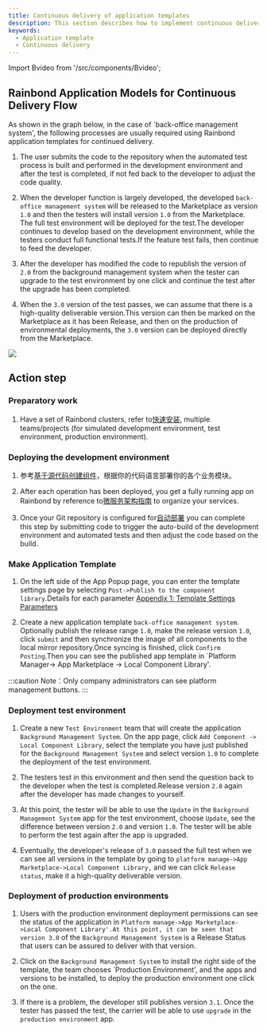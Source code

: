 ```yaml
---
title: Continuous delivery of application templates
description: This section describes how to implement continuous delivery of application templates on Rainbond
keywords:
  - Application template
  - Continuous delivery
---
```


Import Bvideo from '/src/components/Bvideo';

<Bvideo src="//player.bilibili.com/player.html?aid=436800242&bvid=BV1uj411N7Vy&cid=1005311597&page=3" />

## Rainbond Application Models for Continuous Delivery Flow

As shown in the graph below, in the case of \`back-office management system', the following processes are usually required using Rainbond application templates for continued delivery.

1. The user submits the code to the repository when the automated test process is built and performed in the development environment and after the test is completed, if not fed back to the developer to adjust the code quality.

2. When the developer function is largely developed, the developed `back-office management system` will be released to the Marketplace as version `1.0` and then the testers will install version `1.0` from the Marketplace. The full test environment will be deployed for the test.The developer continues to develop based on the development environment, while the testers conduct full functional tests.If the feature test fails, then continue to feed the developer.

3. After the developer has modified the code to republish the version of `2.0` from the background management system when the tester can upgrade to the test environment by one click and continue the test after the upgrade has been completed.

4. When the `3.0` version of the test passes, we can assume that there is a high-quality deliverable version.This version can then be marked on the Marketplace as it has been Release, and then on the production of environmental deployments, the `3.0` version can be deployed directly from the Marketplace.

<!-- ![ram-delivery](https://static.goodrain.com/docs/5.10/delivery/ram-delivery.jpg) -->

![](https://static.goodrain.com/docs/5.11/delivery/continuous/source-code/template-delivery.png)

## Action step

### Preparatory work

1. Have a set of Rainbond clusters, refer to[快速安装](/docs/quick-start/quick-install), multiple teams/projects (for simulated development environment, test environment, production environment).

### Deploying the development environment

1. 参考[基于源代码创建组件](/docs/devops/app-deploy/)，根据你的代码语言部署你的各个业务模块。

2. After each operation has been deployed, you get a fully running app on Rainbond by reference to[微服务架构指南](/docs/microservice/overview) to organize your services.

3. Once your Git repository is configured for[自动部署](/docs/devops/continuous-employ/gitops) you can complete this step by submitting code to trigger the auto-build of the development environment and automated tests and then adjust the code based on the build.

### Make Application Template

1. On the left side of the App Popup page, you can enter the template settings page by selecting `Post->Publish to the component library`.Details for each parameter [Appendix 1: Template Settings Parameters](/docs/delivery/app-model-parameters)

2. Create a new application template `back-office management system`. Optionally publish the release range `1.0`, make the release version `1.0`, click `submit` and then synchronize the image of all components to the local mirror repository.Once syncing is finished, click `Confirm Posting`.Then you can see the published app template in \`Platform Manager-> App Marketplace -> Local Component Library'.

:::caution
Note：Only company administrators can see platform management buttons.
:::

###

### Deployment test environment

1. Create a new `Test Environment` team that will create the application `Background Management System`. On the app page, click `Add Component -> Local Component Library`, select the template you have just published for the `Background Management System` and select version `1.0` to complete the deployment of the test environment.

2. The testers test in this environment and then send the question back to the developer when the test is completed.Release version `2.0` again after the developer has made changes to yourself.

3. At this point, the tester will be able to use the `Update` in the `Background Management System` app for the test environment, choose `Update`, see the difference between version `2.0` and version `1.0`. The tester will be able to perform the test again after the app is upgraded.

4. Eventually, the developer's release of `3.0` passed the full test when we can see all versions in the template by going to `platform manage->App Marketplace->Local Component Library,` and we can click `Release status`, make it a high-quality deliverable version.

### Deployment of production environments

1. Users with the production environment deployment permissions can see the status of the application in `Platform manage->App Marketplace->Local Component Library'.At this point, it can be seen that version 3.0` of the `Background Management System` is a Release Status that users can be assured to deliver with that version.

2. Click on the `Background Management System` to install the right side of the template, the team chooses \`Production Environment', and the apps and versions to be installed, to deploy the production environment one click on the one.

3. If there is a problem, the developer still publishes version `3.1`. Once the tester has passed the test, the carrier will be able to use `upgrade` in the `production environment` app.
